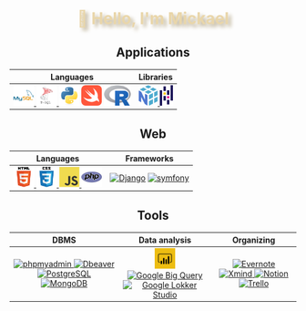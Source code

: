 <h1 Align="center" style="color: #E9D6AA; filter:drop-shadow(5px 5px 3px #664B0B6e)"><b>👋 Hello, I'm Mickael</b></h1>

<!-- <h3 align="center"><i>💭 Ask me about AI!</i></h1><br> -->
<!-- <div align="center"><a href="https://github.com/MiKL5/artificialIntelligence"><img src="assets/hedgehog.jpg" height="300" alt="This is an ai-art"></a> -->

<div Align="center"><h2><b>Applications</b></h1>

Languages | Libraries
:-:|:-:
<a href="https://github.com/MiKL5/afpaDev"><!--<img src="https://www.vectorlogo.zone/logos/mariadb/mariadb-icon.svg" alt="mariadb" width="36" height="auto">--> <img src="https://raw.githubusercontent.com/devicons/devicon/master/icons/mysql/mysql-original-wordmark.svg" alt="mysql" width="36" height="auto"> </a> <a href="https://github.com/MiKL5/SQLserver/"><img src="assets/1982164.svg" alt="t-sql" width="36" height="auto"> </a> <a href="https://github.com/MiKL5/Python"><img src="https://raw.githubusercontent.com/devicons/devicon/master/icons/python/python-original.svg" alt="python" width="36" height="auto"  pointer-events="none"></a>  <a href="https://github.com/MiKL5/devAppli"><img src="assets/swift.png" alt="Langage Swift" height="36px"></a>  <a href="#"><img src="assets/r.svg.png" alt="Langage R" height="36px"></a> | <a href="#"> <img src="assets/NumPy.svg" alt="Bibliothèque Numpy" height="36px"> <img src="assets/Pandas.svg" alt="Bibliothèque Pandas" height="36px"> </a> </div>
<h2><b>Web</b></h1>

Languages | Frameworks
:-:|:-:
<a href="https://github.com/MiKL5/afpaDev"> <img src="https://raw.githubusercontent.com/devicons/devicon/master/icons/html5/html5-original-wordmark.svg" alt="html5" width="36" height="36"  pointer-events="none" /> <img src="https://raw.githubusercontent.com/devicons/devicon/master/icons/css3/css3-original-wordmark.svg" alt="css3" width="36" height="36"  pointer-events="none" /> <img src="https://raw.githubusercontent.com/devicons/devicon/master/icons/javascript/javascript-original.svg" alt="javaScript" width="36" height="36"  pointer-events="none" /> </a> <a href="#"><img src="https://raw.githubusercontent.com/devicons/devicon/master/icons/php/php-original.svg" alt="php" width="36" height="auto"></a> | <a href="#"><img src="https://www.djangoproject.com/m/img/logos/django-logo-negative.svg" alt="Django" height="36px"></a> <a href="https://github.com/MiKL5/afpaDevSymfony"><img src="https://symfony.com/logos/symfony_black_03.svg" alt="symfony" width="36" height="auto"></a></div>
<h2><b>Tools</b></h1>

DBMS | Data analysis | Organizing
:-:|:-:|:-:
<a href="#"> <img src="https://upload.wikimedia.org/wikipedia/commons/4/4f/PhpMyAdmin_logo.svg" alt="phpmyadmin" width="36" height="auto"  pointer-events="none" /> <img src="https://dbeaver.io/wp-content/uploads/2015/09/beaver-head.png" alt="Dbeaver" width=36 height=auto  pointer-events="none" /> </a> <a href="https://github.com/MiKL5/PostgreSQL/"> <img src="https://upload.wikimedia.org/wikipedia/commons/thumb/2/29/Postgresql_elephant.svg/langfr-1920px-Postgresql_elephant.svg.png" alt="PostgreSQL" width=36 height=auto  pointer-events="none" /> </a> <a href="https://github.com/MiKL5/MongoDB"> <img src="https://github.com/MiKL5/Business_Intelligence/raw/master/assets/mongodb_original_logo_icon_146424.svg" alt="MongoDB" width=auto height=36  pointer-events="none" /> </a> | <a href="https://github.com/MiKL5/PowerBI/"> <img src="https://github.com/MiKL5/PowerBI/raw/master/assets/powerBi.png" alt="PowerBI" width="36" height="auto" pointer-events="none" /> </a> <a href="#"> <img src="https://www.gstatic.com/bricks/image/d1a2346b57ea1c97bc4f8f01f289616f45c33d66bcd5b1372252fce3533cae4a.svg" alt="Google Big Query" height="36px"><img src="https://www.gstatic.com/analytics-lego/svg/ic_looker_studio.svg" alt="Google Lokker Studio" height="36px"> </a> | <a href="#"> <img src="https://www.svgrepo.com/download/475648/evernote-color.svg" alt="Evernote" width="36" height="auto"  pointer-events="none" /> <img src="https://assets.xmind.net/www/assets/images/xmind2022/xmind2022-logo-c945ae44d8.svg" alt="Xmind" width="36" height="auto"  pointer-events="none" /> <img src="https://www.svgrepo.com/download/452076/notion.svg" alt="Notion" width="36" height="auto"  pointer-events="none" /> <img src="https://www.svgrepo.com/download/303635/trello-logo.svg" alt="Trello" width="36" height="auto" pointer-events="none" /> </a></div>